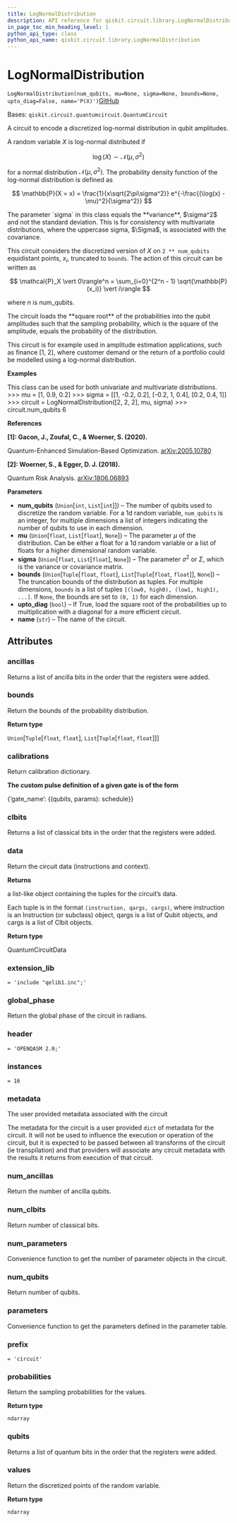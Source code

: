 ```yaml
---
title: LogNormalDistribution
description: API reference for qiskit.circuit.library.LogNormalDistribution
in_page_toc_min_heading_level: 1
python_api_type: class
python_api_name: qiskit.circuit.library.LogNormalDistribution
---
```


# LogNormalDistribution

<span id="qiskit.circuit.library.LogNormalDistribution" />

`LogNormalDistribution(num_qubits, mu=None, sigma=None, bounds=None, upto_diag=False, name='P(X)')`[GitHub](https://github.com/qiskit/qiskit/tree/stable/0.18/qiskit/circuit/library/probability_distributions/lognormal.py "view source code")

Bases: `qiskit.circuit.quantumcircuit.QuantumCircuit`

A circuit to encode a discretized log-normal distribution in qubit amplitudes.

A random variable $X$ is log-normal distributed if

$$
\log(X) \sim \mathcal{N}(\mu, \sigma^2)
$$

for a normal distribution $\mathcal{N}(\mu, \sigma^2)$. The probability density function of the log-normal distribution is defined as

$$
\mathbb{P}(X = x) = \frac{1}{x\sqrt{2\pi\sigma^2}} e^{-\frac{(\log(x) - \mu)^2}{\sigma^2}}
$$

<Admonition title="Note" type="note">
  The parameter `sigma` in this class equals the **variance**, $\sigma^2$ and not the standard deviation. This is for consistency with multivariate distributions, where the uppercase sigma, $\Sigma$, is associated with the covariance.
</Admonition>

This circuit considers the discretized version of $X$ on `2 ** num_qubits` equidistant points, $x_i$, truncated to `bounds`. The action of this circuit can be written as

$$
\mathcal{P}_X \vert 0\rangle^n = \sum_{i=0}^{2^n - 1} \sqrt{\mathbb{P}(x_i)} \vert i\rangle
$$

where $n$ is num\_qubits.

<Admonition title="Note" type="note">
  The circuit loads the **square root** of the probabilities into the qubit amplitudes such that the sampling probability, which is the square of the amplitude, equals the probability of the distribution.
</Admonition>

This circuit is for example used in amplitude estimation applications, such as finance \[1, 2], where customer demand or the return of a portfolio could be modelled using a log-normal distribution.

**Examples**

This class can be used for both univariate and multivariate distributions. >>> mu = \[1, 0.9, 0.2] >>> sigma = \[\[1, -0.2, 0.2], \[-0.2, 1, 0.4], \[0.2, 0.4, 1]] >>> circuit = LogNormalDistribution(\[2, 2, 2], mu, sigma) >>> circuit.num\_qubits 6

**References**

**\[1]: Gacon, J., Zoufal, C., & Woerner, S. (2020).**

Quantum-Enhanced Simulation-Based Optimization. [arXiv:2005.10780](http://arxiv.org/abs/2005.10780)

**\[2]: Woerner, S., & Egger, D. J. (2018).**

Quantum Risk Analysis. [arXiv:1806.06893](http://arxiv.org/abs/1806.06893)

**Parameters**

*   **num\_qubits** (`Union`\[`int`, `List`\[`int`]]) – The number of qubits used to discretize the random variable. For a 1d random variable, `num_qubits` is an integer, for multiple dimensions a list of integers indicating the number of qubits to use in each dimension.
*   **mu** (`Union`\[`float`, `List`\[`float`], `None`]) – The parameter $\mu$ of the distribution. Can be either a float for a 1d random variable or a list of floats for a higher dimensional random variable.
*   **sigma** (`Union`\[`float`, `List`\[`float`], `None`]) – The parameter $\sigma^2$ or $\Sigma$, which is the variance or covariance matrix.
*   **bounds** (`Union`\[`Tuple`\[`float`, `float`], `List`\[`Tuple`\[`float`, `float`]], `None`]) – The truncation bounds of the distribution as tuples. For multiple dimensions, `bounds` is a list of tuples `[(low0, high0), (low1, high1), ...]`. If `None`, the bounds are set to `(0, 1)` for each dimension.
*   **upto\_diag** (`bool`) – If True, load the square root of the probabilities up to multiplication with a diagonal for a more efficient circuit.
*   **name** (`str`) – The name of the circuit.

## Attributes

<span id="qiskit.circuit.library.LogNormalDistribution.ancillas" />

### ancillas

Returns a list of ancilla bits in the order that the registers were added.

<span id="qiskit.circuit.library.LogNormalDistribution.bounds" />

### bounds

Return the bounds of the probability distribution.

**Return type**

`Union`\[`Tuple`\[`float`, `float`], `List`\[`Tuple`\[`float`, `float`]]]

<span id="qiskit.circuit.library.LogNormalDistribution.calibrations" />

### calibrations

Return calibration dictionary.

**The custom pulse definition of a given gate is of the form**

\{‘gate\_name’: \{(qubits, params): schedule}}

<span id="qiskit.circuit.library.LogNormalDistribution.clbits" />

### clbits

Returns a list of classical bits in the order that the registers were added.

<span id="qiskit.circuit.library.LogNormalDistribution.data" />

### data

Return the circuit data (instructions and context).

**Returns**

a list-like object containing the tuples for the circuit’s data.

Each tuple is in the format `(instruction, qargs, cargs)`, where instruction is an Instruction (or subclass) object, qargs is a list of Qubit objects, and cargs is a list of Clbit objects.

**Return type**

QuantumCircuitData

<span id="qiskit.circuit.library.LogNormalDistribution.extension_lib" />

### extension\_lib

`= 'include "qelib1.inc";'`

<span id="qiskit.circuit.library.LogNormalDistribution.global_phase" />

### global\_phase

Return the global phase of the circuit in radians.

<span id="qiskit.circuit.library.LogNormalDistribution.header" />

### header

`= 'OPENQASM 2.0;'`

<span id="qiskit.circuit.library.LogNormalDistribution.instances" />

### instances

`= 16`

<span id="qiskit.circuit.library.LogNormalDistribution.metadata" />

### metadata

The user provided metadata associated with the circuit

The metadata for the circuit is a user provided `dict` of metadata for the circuit. It will not be used to influence the execution or operation of the circuit, but it is expected to be passed between all transforms of the circuit (ie transpilation) and that providers will associate any circuit metadata with the results it returns from execution of that circuit.

<span id="qiskit.circuit.library.LogNormalDistribution.num_ancillas" />

### num\_ancillas

Return the number of ancilla qubits.

<span id="qiskit.circuit.library.LogNormalDistribution.num_clbits" />

### num\_clbits

Return number of classical bits.

<span id="qiskit.circuit.library.LogNormalDistribution.num_parameters" />

### num\_parameters

Convenience function to get the number of parameter objects in the circuit.

<span id="qiskit.circuit.library.LogNormalDistribution.num_qubits" />

### num\_qubits

Return number of qubits.

<span id="qiskit.circuit.library.LogNormalDistribution.parameters" />

### parameters

Convenience function to get the parameters defined in the parameter table.

<span id="qiskit.circuit.library.LogNormalDistribution.prefix" />

### prefix

`= 'circuit'`

<span id="qiskit.circuit.library.LogNormalDistribution.probabilities" />

### probabilities

Return the sampling probabilities for the values.

**Return type**

`ndarray`

<span id="qiskit.circuit.library.LogNormalDistribution.qubits" />

### qubits

Returns a list of quantum bits in the order that the registers were added.

<span id="qiskit.circuit.library.LogNormalDistribution.values" />

### values

Return the discretized points of the random variable.

**Return type**

`ndarray`

